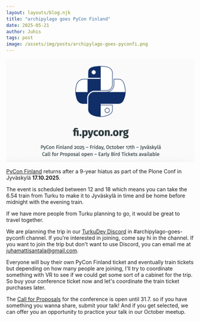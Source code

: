 ```yaml
---
layout: layouts/blog.njk
title: "archipylago goes PyCon Finland"
date: 2025-05-21
author: Juhis
tags: post
image: /assets/img/posts/archipylago-goes-pyconfi.png
---
```


![fi.pycon.org, PyCon Finland 2025, Friday October 17th, Jyväskylä. Call for Proposals open, early bird tickets available.](/assets/img/posts/pyconfi-banner.png)

[PyCon Finland](https://fi.pycon.org) returns after a 9-year hiatus as part of the Plone Conf in Jyväskylä **17.10.2025**.

The event is scheduled between 12 and 18 which means you can take the 6.54 train from Turku to make it to Jyväskylä in time and be home before midnight with the evening train.

If we have more people from Turku planning to go, it would be great to travel together.

We are planning the trip in our [TurkuDev Discord](https://archipylago.dev/discord) in #archipylago-goes-pyconfi channel. If you're interested in joining, come say hi in the channel. If you want to join the trip but don't want to use Discord, you can email me at juhamattisantala@gmail.com.

Everyone will buy their own PyCon Finland ticket and eventually train tickets but depending on how many people are joining, I'll try to coordinate something with VR to see if we could get some sort of a cabinet for the trip. So buy your conference ticket now and let's coordinate the train ticket purchases later.

The [Call for Proposals](https://2025.ploneconf.org/call-for-papers) for the conference is open until 31.7. so if you have something you wanna share, submit your talk! And if you get selected, we can offer you an opportunity to practice your talk in our October meetup.
